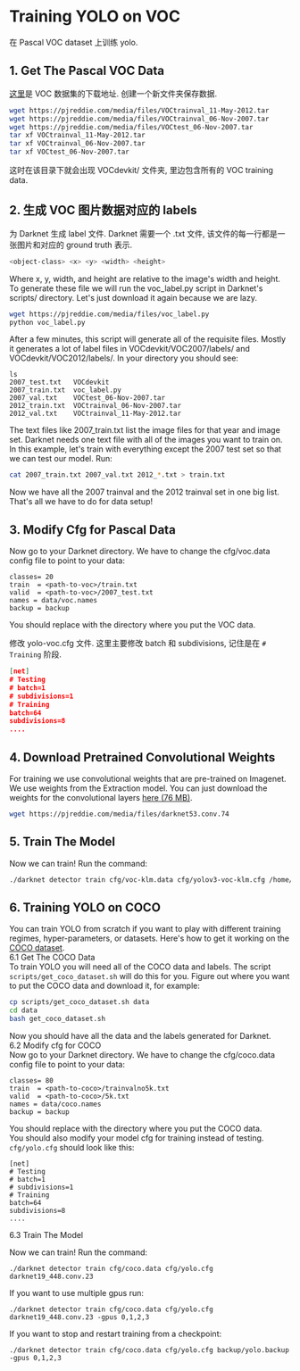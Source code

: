 # Training YOLO on VOC   

在 Pascal VOC dataset 上训练 yolo.   

## 1. Get The Pascal VOC Data   
[这里](https://pjreddie.com/projects/pascal-voc-dataset-mirror/)是 VOC 数据集的下载地址. 创建一个新文件夹保存数据.    
~~~bash
wget https://pjreddie.com/media/files/VOCtrainval_11-May-2012.tar
wget https://pjreddie.com/media/files/VOCtrainval_06-Nov-2007.tar
wget https://pjreddie.com/media/files/VOCtest_06-Nov-2007.tar
tar xf VOCtrainval_11-May-2012.tar
tar xf VOCtrainval_06-Nov-2007.tar
tar xf VOCtest_06-Nov-2007.tar
~~~
这时在该目录下就会出现 VOCdevkit/ 文件夹, 里边包含所有的 VOC training data.   

## 2. 生成 VOC 图片数据对应的 labels  

为 Darknet 生成 label 文件. Darknet 需要一个 .txt 文件, 该文件的每一行都是一张图片和对应的 ground truth 表示.  

~~~bash
<object-class> <x> <y> <width> <height>
~~~
Where x, y, width, and height are relative to the image's width and height. To generate these file we will run the voc_label.py script in Darknet's scripts/ directory. Let's just download it again because we are lazy.   

~~~bash
wget https://pjreddie.com/media/files/voc_label.py
python voc_label.py
~~~

After a few minutes, this script will generate all of the requisite files. Mostly it generates a lot of label files in VOCdevkit/VOC2007/labels/ and VOCdevkit/VOC2012/labels/. In your directory you should see:   

~~~
ls
2007_test.txt   VOCdevkit
2007_train.txt  voc_label.py
2007_val.txt    VOCtest_06-Nov-2007.tar
2012_train.txt  VOCtrainval_06-Nov-2007.tar
2012_val.txt    VOCtrainval_11-May-2012.tar
~~~
The text files like 2007_train.txt list the image files for that year and image set. Darknet needs one text file with all of the images you want to train on. In this example, let's train with everything except the 2007 test set so that we can test our model. Run:   

~~~bash
cat 2007_train.txt 2007_val.txt 2012_*.txt > train.txt
~~~

Now we have all the 2007 trainval and the 2012 trainval set in one big list. That's all we have to do for data setup!    

## 3. Modify Cfg for Pascal Data   

Now go to your Darknet directory. We have to change the cfg/voc.data config file to point to your data:   

~~~
classes= 20
train  = <path-to-voc>/train.txt
valid  = <path-to-voc>/2007_test.txt
names = data/voc.names
backup = backup
~~~

You should replace <path-to-voc> with the directory where you put the VOC data.   

修改 yolo-voc.cfg 文件. 这里主要修改 batch 和 subdivisions, 记住是在 `# Training` 阶段.   

~~~json
[net]
# Testing
# batch=1
# subdivisions=1
# Training
batch=64
subdivisions=8
....
~~~

## 4. Download Pretrained Convolutional Weights   

For training we use convolutional weights that are pre-trained on Imagenet. We use weights from the Extraction model. You can just download the weights for the convolutional layers [here (76 MB)](https://pjreddie.com/media/files/darknet53.conv.74).   

~~~bash
wget https://pjreddie.com/media/files/darknet53.conv.74
~~~

## 5. Train The Model    

Now we can train! Run the command:   

~~~bash
./darknet detector train cfg/voc-klm.data cfg/yolov3-voc-klm.cfg /home/klm/data_training/darknet/voc/darknet53.conv.74
~~~

## 6. Training YOLO on COCO  
You can train YOLO from scratch if you want to play with different training regimes, hyper-parameters, or datasets. Here's how to get it working on the [COCO dataset](http://mscoco.org/dataset/#overview).   
6.1 Get The COCO Data   
To train YOLO you will need all of the COCO data and labels. The script `scripts/get_coco_dataset.sh` will do this for you. Figure out where you want to put the COCO data and download it, for example:   
~~~bash
cp scripts/get_coco_dataset.sh data
cd data
bash get_coco_dataset.sh
~~~
Now you should have all the data and the labels generated for Darknet.   
6.2 Modify cfg for COCO   
Now go to your Darknet directory. We have to change the cfg/coco.data config file to point to your data:   
~~~
classes= 80
train  = <path-to-coco>/trainvalno5k.txt
valid  = <path-to-coco>/5k.txt
names = data/coco.names
backup = backup
~~~
You should replace <path-to-coco> with the directory where you put the COCO data.   
You should also modify your model cfg for training instead of testing. `cfg/yolo.cfg` should look like this:

~~~
[net]
# Testing
# batch=1
# subdivisions=1
# Training
batch=64
subdivisions=8
....
~~~

6.3 Train The Model   

Now we can train! Run the command:   

~~~
./darknet detector train cfg/coco.data cfg/yolo.cfg darknet19_448.conv.23
~~~

If you want to use multiple gpus run:   

~~~
./darknet detector train cfg/coco.data cfg/yolo.cfg darknet19_448.conv.23 -gpus 0,1,2,3
~~~

If you want to stop and restart training from a checkpoint:   

~~~
./darknet detector train cfg/coco.data cfg/yolo.cfg backup/yolo.backup -gpus 0,1,2,3
~~~